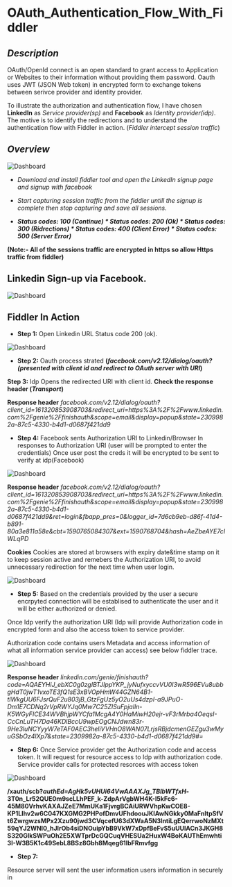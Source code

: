 # OAuth_Authentication_Flow_With_Fiddler

## *Description*

OAuth/OpenId connect is an open standard to grant access to Application or Websites to their information without providing them password. Oauth uses JWT (JSON Web token) in encrypted form to exchange tokens between serivce provider and identity provider.

To illustrate the authorization and authentication flow, I have chosen **LinkedIn** as *Service provider(sp)* and **Facebook** as *Identity provider(idp)*. The motive is to identify the redirections and to understand the authentication flow with Fiddler in action. (*Fiddler intercept session traffic*)

## *Overview*

![Dashboard](https://anishpathan.files.wordpress.com/2020/05/oauth_authflow.jpg?w=1024)

* *Download and install fiddler tool and open the LinkedIn signup page and signup with facebook*

* *Start capturing session traffic from the fiddler untill the signup is complete then stop capturing and save all sessions.*
* ***Status codes: 100 (Continue) * Status codes: 200 (Ok) * Status codes: 300 (Ridrections) * Status codes: 400 (Client Error) * Status codes: 500 (Server Error)***

**(Note:- All of the sessions traffic are encrypted in https so allow Https traffic from fiddler)**

## **Linkedin Sign-up via Facebook.**

![Dashboard](https://s2.aconvert.com/convert/p3r68-cdx67/ttwkz-jw3sl.png)

## **Fiddler In Action** 

* **Step 1:** Open Linkedin URL Status code 200 (ok).

![Dashboard](https://anishpathan.files.wordpress.com/2020/05/4.png?w=1024)

* **Step 2:** Oauth process strated **(*facebook.com/v2.12/dialog/oauth? (presented with client id and redirect to OAuth server with URI*)**

**Step 3:** Idp Opens the redirected URI with client id.
**Check the response header (*Transport*)**

**Response header** 
*facebook.com/v2.12/dialog/oauth?client_id=161320853908703&redirect_uri=https%3A%2F%2Fwww.linkedin.com%2Fgenie%2Ffinishauth&scope=email&display=popup&state=2309982a-87c5-4330-b4d1-d0687f421dd9*


* **Step 4:** Facebook sents Authorization URI to Linkedin/Browser In responses to Authorization URI (user will be prompted to enter the credentials) Once user post the creds it will be encrypted to be sent to verify at idp(Facebook)

![Dashboard](https://anishpathan.files.wordpress.com/2020/05/5.png?w=1024)

**Response header** 
*facebook.com/v2.12/dialog/oauth?client_id=161320853908703&redirect_uri=https%3A%2F%2Fwww.linkedin.com%2Fgenie%2Ffinishauth&scope=email&display=popup&state=2309982a-87c5-4330-b4d1-d0687f421dd9&ret=login&fbapp_pres=0&logger_id=7d6cb9eb-d86f-41d4-b891-80a3e811a58e&cbt=1590765084307&ext=1590768704&hash=AeZbeAYE7clWLqPD*

**Cookies**
Cookies are stored at browsers with expiry date&time stamp on it to keep session active and remebers the Authorization URI, to avoid unnecessary redirection for the next time when user login.

![Dashboard](https://anishpathan.files.wordpress.com/2020/05/7.png?w=1024)

* **Step 5:** Based on the credentials provided by the user a secure encrpyted connection will be establised to authenticate the user and it will be either authorized or denied.

Once Idp verify the authorization URI (Idp will provide Authorization code in encrypted form and also the access token to service provider.

Authorization code contains users Metadata and access information of what all information service provider can access) see below fiddler trace.

![Dashboard](https://anishpathan.files.wordpress.com/2020/05/6.png?w=1024)

**Response header** 
*linkedin.com/genie/finishauth?code=AQAEYHiJ_ebXC0g0zgIBTJIppYKP_jyNufxyccvVU0I3wR596EVu8ubbgHdT0jwT1vxoTE3fQ1sE3xBVOpHmW44GZN64B1-tlWkgUU6FJsrQuF2u803jB_GtzFgUz5yO2uUs4dzpI-a9JPuO-Dm1E7CDNq2rVpRWYJq0Mw7C25ZISuFpjaIln-K5WGyFICE34WVBhjpWYCfa1McgA4Y0HaMiwH20ejr-vF3rMrba4OeqsI-CcCnLuTH7Da46KDlBccU9wpEOgCNJdwn83r-9He3luNCYyyW7eTAF0AEC3heliVVHnO8WAN07LrjsRBjdcmenGEZgu3wMyuGSbOz4lXp7&state=2309982a-87c5-4330-b4d1-d0687f421dd9#_=_*

* **Step 6:** 
Once Service provider get the Authorization code and access token. It will request for resource access to Idp with authorization code. Service provider calls for protected resorces with access token 

![Dashboard](https://anishpathan.files.wordpress.com/2020/05/8.png?w=1024)

**/xauth/scb?_authEd=AgHk5vUHUi64VwAAAXJg_TBlbWTfxH_-3T0n_Lr52QUE0m9scLLhPEF_k-ZdpArVgbWH4K-I5kFc6-45M80VrhvKAXAJZeE7MmUKa1FjvrgBCAiURWVhpKwCOE8-KP1Llhv2w6C047KXGMG2PHPofDmvUFhdoouJKlAwNGkky0MaFnltpSfVt6ZwrgwzsMPx2Xzu90jwd3CVqcefU63dXWaA5N3lntiLgEQerrwoNzMXt59qYJ2WNI0_hJIrOb4siDNOuipYbB9VkW7xDpfBeFvS5uUUlACn3JKGH8S320GlkSWPuOh2E5XWTprDcGQCuqVHESUa2HuxW4BoKAUThEmwhti3I-W3B5K1c49SebL8BSz8Gbh8Mqeg61lbFRmvfgg**

* **Step 7:**

Resource server will sent the user information users information in securely in 


